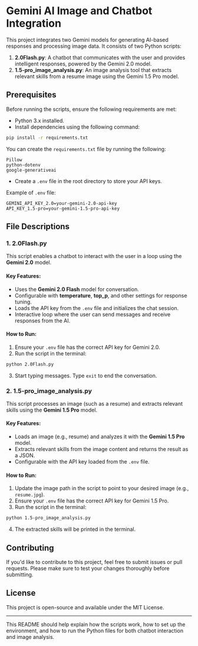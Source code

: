 # Gemini AI Image and Chatbot Integration

This project integrates two Gemini models for generating AI-based responses and processing image data. It consists of two Python scripts:

1. **2.0Flash.py**: A chatbot that communicates with the user and provides intelligent responses, powered by the Gemini 2.0 model.
2. **1.5-pro_image_analysis.py**: An image analysis tool that extracts relevant skills from a resume image using the Gemini 1.5 Pro model.

## Prerequisites

Before running the scripts, ensure the following requirements are met:

- Python 3.x installed.
- Install dependencies using the following command:

```bash
pip install -r requirements.txt
```

You can create the `requirements.txt` file by running the following:

```plaintext
Pillow
python-dotenv
google-generativeai
```

- Create a `.env` file in the root directory to store your API keys.

Example of `.env` file:

```plaintext
GEMINI_API_KEY_2.0=your-gemini-2.0-api-key
API_KEY_1.5-pro=your-gemini-1.5-pro-api-key
```

## File Descriptions

### 1. **2.0Flash.py**

This script enables a chatbot to interact with the user in a loop using the **Gemini 2.0** model.

#### Key Features:
- Uses the **Gemini 2.0 Flash** model for conversation.
- Configurable with **temperature**, **top_p**, and other settings for response tuning.
- Loads the API key from the `.env` file and initializes the chat session.
- Interactive loop where the user can send messages and receive responses from the AI.

#### How to Run:
1. Ensure your `.env` file has the correct API key for Gemini 2.0.
2. Run the script in the terminal:

```bash
python 2.0Flash.py
```

3. Start typing messages. Type `exit` to end the conversation.

### 2. **1.5-pro_image_analysis.py**

This script processes an image (such as a resume) and extracts relevant skills using the **Gemini 1.5 Pro** model.

#### Key Features:
- Loads an image (e.g., resume) and analyzes it with the **Gemini 1.5 Pro** model.
- Extracts relevant skills from the image content and returns the result as a JSON.
- Configurable with the API key loaded from the `.env` file.

#### How to Run:
1. Update the image path in the script to point to your desired image (e.g., `resume.jpg`).
2. Ensure your `.env` file has the correct API key for Gemini 1.5 Pro.
3. Run the script in the terminal:

```bash
python 1.5-pro_image_analysis.py
```

4. The extracted skills will be printed in the terminal.

## Contributing

If you'd like to contribute to this project, feel free to submit issues or pull requests. Please make sure to test your changes thoroughly before submitting.

## License

This project is open-source and available under the MIT License.

---

This README should help explain how the scripts work, how to set up the environment, and how to run the Python files for both chatbot interaction and image analysis.
